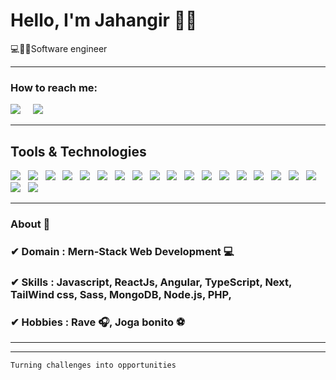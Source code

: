 <h1>Hello, I'm Jahangir 🙋‍♂️</h1>
<p>💻👨‍💻Software engineer</p>

<hr>



<h3>How to reach me:</h3>

<a href="https://www.linkedin.com/in/jahangir-shirinov-16b89b24b/"><img src="https://img.shields.io/badge/linkedin-%230077B5.svg?&style=for-the-badge&logo=linkedin&logoColor=white" /></a>&nbsp;&nbsp;&nbsp;&nbsp;
<a href="mailto:jahangiresh@code.edu.az"><img src="https://img.shields.io/badge/gmail-%23D14836.svg?&style=for-the-badge&logo=gmail&logoColor=white" /></a>&nbsp;&nbsp;&nbsp;&nbsp;
<hr>

<h2>Tools & Technologies</h2>


<img src="https://img.shields.io/badge/JavaScript%20-%23F7DF1E.svg?&style=for-the-badge&color=F7DF1E" />&nbsp;&nbsp;
<img src="https://img.shields.io/badge/react%20-%23F7DF1E.svg?&style=for-the-badge&color=00D8FF" />&nbsp;&nbsp;
<img src="https://img.shields.io/badge/React Native%20-%23F7DF1E.svg?&style=for-the-badge&color=61DAFB" />&nbsp;&nbsp;
<img src="https://img.shields.io/badge/Angular%20-%23F7DF1E.svg?&style=for-the-badge&color=DD0031" />&nbsp;&nbsp;
<img src="https://img.shields.io/badge/Jquery%20-%23F7DF1E.svg?&style=for-the-badge&color=0769AC" />&nbsp;&nbsp;
<img src="https://img.shields.io/badge/TypeScript%20-%23F7DF1E.svg?&style=for-the-badge&color=3079C6" />&nbsp;&nbsp;
<img src="https://img.shields.io/badge/next.js%20-%23F7DF1E.svg?&style=for-the-badge&color=000000" />&nbsp;&nbsp;
<img src="https://img.shields.io/badge/Vite.js%20-%23F7DF1E.svg?&style=for-the-badge&color=C034EB" />&nbsp;&nbsp;
<img src="https://img.shields.io/badge/Redux%20-%23F7DF1E.svg?&style=for-the-badge&color=7857BC" />&nbsp;&nbsp;
<img src="https://img.shields.io/badge/Figma%20-%23F7DF1E.svg?&style=for-the-badge&color=A259FF" />&nbsp;&nbsp;
<img src="https://img.shields.io/badge/Bootstrap%20-%23F7DF1E.svg?&style=for-the-badge&color=7044A3" />&nbsp;&nbsp;
<img src="https://img.shields.io/badge/Sass%20-%23F7DF1E.svg?&style=for-the-badge&color=CD6799" />&nbsp;&nbsp;
<img src="https://img.shields.io/badge/Tailwindcss%20-%23F7DF1E.svg?&style=for-the-badge&color=65D1EE" />&nbsp;&nbsp;
<img src="https://img.shields.io/badge/Trello%20-%23F7DF1E.svg?&style=for-the-badge&color=0079BF" />&nbsp;&nbsp;
<img src="https://img.shields.io/badge/PHP%20-%23F7DF1E.svg?&style=for-the-badge&color=7A86B8" />&nbsp;&nbsp;
<img src="https://img.shields.io/badge/Node.js%20-%23F7DF1E.svg?&style=for-the-badge&color=6DB35A" />&nbsp;&nbsp;
<img src="https://img.shields.io/badge/MongoDB%20-%23F7DF1E.svg?&style=for-the-badge&color=5C9A37" />&nbsp;&nbsp;
<img src="https://img.shields.io/badge/Git%20-%23F7DF1E.svg?&style=for-the-badge&color=000" />&nbsp;&nbsp;
<img src="https://img.shields.io/badge/GitLab%20-%23F7DF1E.svg?&style=for-the-badge&color=FC6D26" />&nbsp;&nbsp;
<img src="https://img.shields.io/badge/AWS%20-%23F7DF1E.svg?&style=for-the-badge&color=547bab" />&nbsp;&nbsp;
<hr>

### About 📌

### ✔  **Domain :** Mern-Stack Web Development 💻
### ✔  **Skills :** Javascript, ReactJs, Angular, TypeScript, Next, TailWind css, Sass, MongoDB, Node.js, PHP, 
### ✔  **Hobbies :**  Rave 🎧, Joga bonito  ⚽
<hr>


<hr>

```
Turning challenges into opportunities
```
